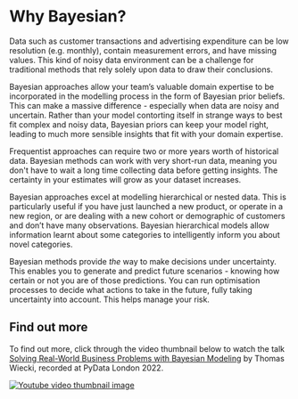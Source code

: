 # Why Bayesian?

Data such as customer transactions and advertising expenditure can be low resolution (e.g. monthly), contain measurement errors, and have missing values. This kind of noisy data environment can be a challenge for traditional methods that rely solely upon data to draw their conclusions.

Bayesian approaches allow your team’s valuable domain expertise to be incorporated in the modelling process in the form of Bayesian prior beliefs. This can make a massive difference - especially when data are noisy and uncertain. Rather than your model contorting itself in strange ways to best fit complex and noisy data, Bayesian priors can keep your model right, leading to much more sensible insights that fit with your domain expertise.

Frequentist approaches can require two or more years worth of historical data. Bayesian methods can work with very short-run data, meaning you don't have to wait a long time collecting data before getting insights. The certainty in your estimates will grow as your dataset increases.

Bayesian approaches excel at modelling hierarchical or nested data. This is particularly useful if you have just launched a new product, or operate in a new region, or are dealing with a new cohort or demographic of customers and don’t have many observations. Bayesian hierarchical models allow information learnt about some categories to intelligently inform you about novel categories.

Bayesian methods provide *the* way to make decisions under uncertainty. This enables you to generate and predict future scenarios - knowing how certain or not you are of those predictions. You can run optimisation processes to decide what actions to take in the future, fully taking uncertainty into account. This helps manage your risk.

## Find out more
To find out more, click through the video thumbnail below to watch the talk [Solving Real-World Business Problems with Bayesian Modeling](https://www.youtube.com/watch?v=twpZhNqVExc) by Thomas Wiecki, recorded at PyData London 2022.

[![Youtube video thumbnail image](https://img.youtube.com/vi/twpZhNqVExc/maxresdefault.jpg)](https://www.youtube.com/watch?v=twpZhNqVExc)

